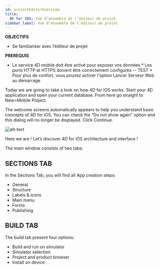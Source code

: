 ```yaml
---
id: projectEditorOverview
title:
  4D for IOS: Vue d’ensemble de l’éditeur de projet
sidebar_label: Vue d’ensemble de l’éditeur de projet
---
```



<div class = "objectives">
<b>OBJECTIFS</b>

* Se familiariser avec l’éditeur de projet
</div>

<div class = "prerequisites">
<b>PREREQUIS</b>

* Le service 4D mobile doit être activé pour exposer vos données * Les ports HTTP et HTTPS doivent être correctement configurés -- TEST * Pour plus de confort, vous pouvez activer l'option Lancer Serveur Web au démarrage </div> 

Today we are going to take a look on how 4D for iOS works. Start your 4D application and open your current database. From here go straight to New>Mobile Project.

The welcome screens automatically appears to help you understand basic concepts of 4D for iOS. You can check the “Do not show again” option and this dialog will no longer be displayed. Click Continue.

![alt-text](assets/4DforiOSOverview/Welcome-Screen-4D-for-iOS.png)

Here we are ! Let’s discover 4D for iOS architecture and interface !

The main window consists of two tabs:

## SECTIONS TAB

In the Sections Tab, you will find all App creation steps:

* General
* Structure
* Labels & icons
* Main menu
* Forms
* Publishing

## BUILD TAB

The build tab present four options:

* Build and run on simulator
* Simulator selection
* Project and product browser
* Install on device